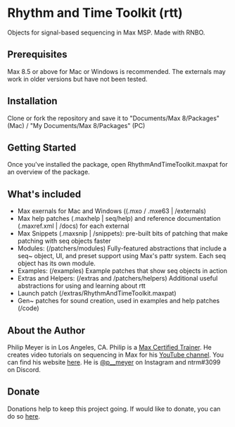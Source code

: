 
# Rhythm and Time Toolkit (rtt)
Objects for signal-based sequencing in Max MSP. Made with RNBO.

## Prerequisites
Max 8.5 or above for Mac or Windows is recommended. The externals may work in older versions but have not been tested.

## Installation
Clone or fork the repository and save it to "Documents/Max 8/Packages" (Mac) / "My Documents/Max 8/Packages" (PC)

## Getting Started
Once you've installed the package, open RhythmAndTimeToolkit.maxpat for an overview of the package.

## What's included
* Max exernals for Mac and Windows ((.mxo / .mxe63 | /externals)
* Max help patches (.maxhelp | seq/help) and reference documentation (.maxref.xml | /docs) for each external
* Max Snippets (.maxsnip | /snippets): pre-built bits of patching that make patching with seq objects faster
* Modules: (/patchers/modules) Fully-featured abstractions that include a seq~ object, UI, and preset support using Max's pattr system. Each seq object has its own module.
* Examples: (/examples) Example patches that show seq objects in action
* Extras and Helpers: (/extras and /patchers/helpers)  Additional useful abstractions for using and learning about rtt
* Launch patch (/extras/RhythmAndTimeToolkit.maxpat)
* Gen~ patches for sound creation, used in examples and help patches (/code)

## About the Author
Philip Meyer is in Los Angeles, CA. Philip is a [Max Certified Trainer](https://cycling74.com/certified-trainers). He creates video tutorials on sequencing in Max for his [YouTube channel](https://www.youtube.com/@p__meyer). You can find his website [here](https://philip-meyer.com/). He is [@p__meyer](https://www.instagram.com/p__meyer/) on Instagram and ntrm#3099 on Discord. 

## Donate
Donations help to keep this project going. If would like to donate, you can do so [here](https://www.paypal.com/donate/?business=HUYP4B2BRJ5MJ&no_recurring=0&currency_code=USD). 
